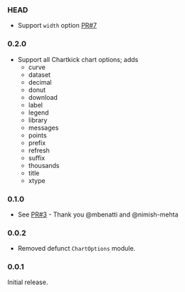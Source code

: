 ### HEAD

* Support `width` option [PR#7](https://github.com/buren/chartkick-ex/pull/7)

### 0.2.0

* Support all Chartkick chart options; adds
  - curve
  - dataset
  - decimal
  - donut
  - download
  - label
  - legend
  - library
  - messages
  - points
  - prefix
  - refresh
  - suffix
  - thousands
  - title
  - xtype

### 0.1.0

* See [PR#3](https://github.com/buren/chartkick-ex/pull/3) - Thank you @mbenatti and @nimish-mehta

### 0.0.2

* Removed defunct `ChartOptions` module.

### 0.0.1

Initial release.
